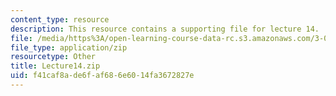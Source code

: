```yaml
---
content_type: resource
description: This resource contains a supporting file for lecture 14.
file: /media/https%3A/open-learning-course-data-rc.s3.amazonaws.com/3-016-mathematics-for-materials-scientists-and-engineers-fall-2005/f41caf8ade6faf686e6014fa3672827e_Lecture14.zip
file_type: application/zip
resourcetype: Other
title: Lecture14.zip
uid: f41caf8a-de6f-af68-6e60-14fa3672827e
---
```

